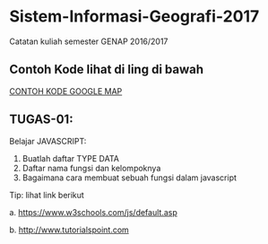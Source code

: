 # Sistem-Informasi-Geografi-2017
Catatan kuliah semester GENAP 2016/2017

## Contoh Kode lihat di ling di bawah

[CONTOH KODE GOOGLE MAP](https://github.com/handaga/sistim-informasi-geografi)

## TUGAS-01:

Belajar JAVASCRIPT:

1. Buatlah daftar TYPE DATA
2. Daftar nama fungsi dan kelompoknya
3. Bagaimana cara membuat sebuah fungsi dalam javascript

Tip: lihat link berikut

a. https://www.w3schools.com/js/default.asp

b. http://www.tutorialspoint.com

